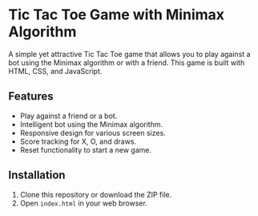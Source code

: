 # Tic Tac Toe Game with Minimax Algorithm

A simple yet attractive Tic Tac Toe game that allows you to play against a bot using the Minimax algorithm or with a friend. This game is built with HTML, CSS, and JavaScript.

## Features

- Play against a friend or a bot.
- Intelligent bot using the Minimax algorithm.
- Responsive design for various screen sizes.
- Score tracking for X, O, and draws.
- Reset functionality to start a new game.

<!-- ## Screenshots -->
<!-- ![Tic Tac Toe Game](screenshot.png) -->

## Installation

1. Clone this repository or download the ZIP file.
2. Open `index.html` in your web browser.
